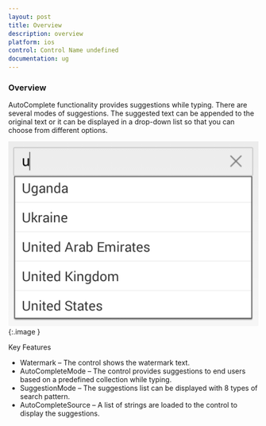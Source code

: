 ```yaml
---
layout: post
title: Overview
description: overview
platform: ios
control: Control Name undefined
documentation: ug
---
```


### Overview

AutoComplete functionality provides suggestions while typing. There are several modes of suggestions. The suggested text can be appended to the original text or it can be displayed in a drop-down list so that you can choose from different options.

![](Overview_images/Overview_img1.png)
{:.image }


Key Features

* Watermark – The control shows the watermark text.
* AutoCompleteMode – The control provides suggestions to end users based on a predefined collection while typing.
* SuggestionMode – The suggestions list can be displayed with 8 types of search pattern.
* AutoCompleteSource – A list of strings are loaded to the control to display the suggestions.
